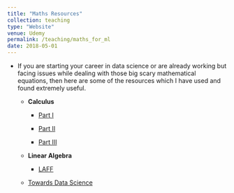 ```yaml
---
title: "Maths Resources"
collection: teaching
type: "Website"
venue: Udemy
permalink: /teaching/maths_for_ml
date: 2018-05-01
---
```


- If you are starting your career in data science or are already working but facing issues while dealing with those big scary mathematical equations, then here are some of the resources which I have used and found extremely useful.
  
  - **Calculus**
    
    - [Part I](https://www.udemy.com/course/calculus1/)
    
    - [Part II](https://www.udemy.com/course/calculus-2/)
    
    - [Part III](https://www.udemy.com/course/calculus-3/)
  
  - **Linear Algebra**
    
    - [LAFF](https://www.edx.org/course/linear-algebra-foundations-to-frontiers)
  
  - [Towards Data Science](https://towardsdatascience.com/the-mathematics-of-machine-learning-894f046c568)
